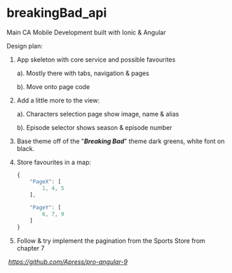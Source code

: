 # breakingBad_api
 Main CA Mobile Development built with Ionic & Angular

Design plan:

1. App skeleton with core service and possible favourites

    a). Mostly there with tabs, navigation & pages

    b). Move onto page code

2. Add a little more to the view:

   a). Characters selection page show image, name & alias

   b). Episode selector shows season & episode number

3. Base theme off of the "***Breaking Bad***" theme dark greens, white font on black.

4. Store favourites in a map:

    ```javascript
    {
    	"PageX": [
    		1, 4, 5
    	],
    	
    	"PageY": [ 
    		6, 7, 9
    	]
    }
    ```

    


5. Follow & try implement the pagination from the Sports Store from chapter 7

​	*https://github.com/Apress/pro-angular-9*
